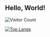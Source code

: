## Hello, World!  
![Visitor Count](https://profile-counter.glitch.me/lyy1119/count.svg)  

[![Top Langs](https://github-readme-stats.vercel.app/api/top-langs/?username=Christmas)](https://github.com/lyy1119/github-readme-stats)  





<!--
**lyy1119/lyy1119** is a ✨ _special_ ✨ repository because its `README.md` (this file) appears on your GitHub profile.

Here are some ideas to get you started:

- 🔭 I’m currently working on ...
- 🌱 I’m currently learning ...
- 👯 I’m looking to collaborate on ...
- 🤔 I’m looking for help with ...
- 💬 Ask me about ...
- 📫 How to reach me: ...
- 😄 Pronouns: ...
- ⚡ Fun fact: ...
-->
